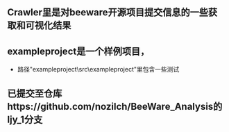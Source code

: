 ## Crawler里是对beeware开源项目提交信息的一些获取和可视化结果

## exampleproject是一个样例项目，
* 路径"exampleproject\src\exampleproject"里包含一些测试

## 已提交至仓库https://github.com/nozilch/BeeWare_Analysis的 ljy_1分支
